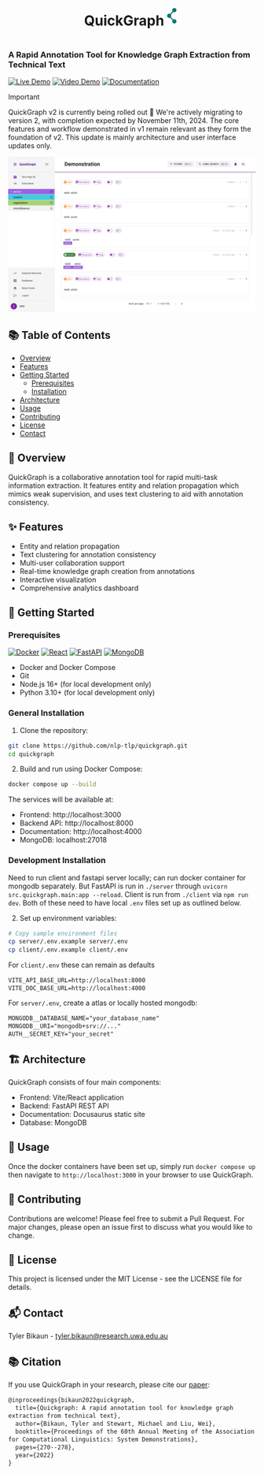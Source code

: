<div style="display:flex;align-items:center;flex-direction:row;justify-content:center">
<h1>QuickGraph</h1>
<img src="quickgraph_logo.png" width="32" height="32">
</div>

### A Rapid Annotation Tool for Knowledge Graph Extraction from Technical Text

[![Live Demo](https://img.shields.io/badge/-Live%20Demo-brightgreen?style=flat&logo=firefoxbrowser&logoColor=white)](https://quickgraph.tech)
[![Video Demo](https://img.shields.io/badge/-Video%20Demo-red?style=flat&logo=youtube&logoColor=white)](https://youtu.be/DTWrR67-nCU)
[![Documentation](https://img.shields.io/badge/-Documentation-blue?style=flat&logo=github&logoColor=white)](https://docs.quickgraph.tech)


> [!IMPORTANT]
> QuickGraph v2 is currently being rolled out 🚧
> We're actively migrating to version 2, with completion expected by November 11th, 2024. The core features and workflow demonstrated in v1 remain relevant as they form the foundation of v2. This update is mainly architecture and user interface updates only.

<div>
  <img src="./client/public/static/annotation_interface_light.png">
</div>

## 📚 Table of Contents
- [Overview](#-overview)
- [Features](#-features)
- [Getting Started](#-getting-started)
  - [Prerequisites](#prerequisites)
  - [Installation](#installation)
- [Architecture](#-architecture)
- [Usage](#-usage)
- [Contributing](#-contributing)
- [License](#-license)
- [Contact](#-contact)

## 🌟 Overview

QuickGraph is a collaborative annotation tool for rapid multi-task information extraction. It features entity and relation propagation which mimics weak supervision, and uses text clustering to aid with annotation consistency.

## ✨ Features

- Entity and relation propagation
- Text clustering for annotation consistency
- Multi-user collaboration support
- Real-time knowledge graph creation from annotations
- Interactive visualization
- Comprehensive analytics dashboard

## 🚀 Getting Started

### Prerequisites
[![Docker](https://img.shields.io/badge/docker-%230db7ed.svg?style=flat&logo=docker&logoColor=white)](https://www.docker.com/)
[![React](https://img.shields.io/badge/react-%2320232a.svg?style=flat&logo=react&logoColor=%2361DAFB)](https://reactjs.org/)
[![FastAPI](https://img.shields.io/badge/FastAPI-005571?style=flat&logo=fastapi)](https://fastapi.tiangolo.com/)
[![MongoDB](https://img.shields.io/badge/MongoDB-%234ea94b.svg?style=flat&logo=mongodb&logoColor=white)](https://www.mongodb.com/)

- Docker and Docker Compose
- Git
- Node.js 16+ (for local development only)
- Python 3.10+ (for local development only)

### General Installation

1. Clone the repository:
```bash
git clone https://github.com/nlp-tlp/quickgraph.git
cd quickgraph
```

2. Build and run using Docker Compose:
```bash
docker compose up --build
```

The services will be available at:
- Frontend: http://localhost:3000
- Backend API: http://localhost:8000
- Documentation: http://localhost:4000
- MongoDB: localhost:27018

### Development Installation

Need to run client and fastapi server locally; can run docker container for mongodb separately. But FastAPI is run in `./server` through `uvicorn src.quickgraph.main:app --reload`. Client is run from `./client` via `npm run dev`. Both of these need to have local `.env` files set up as outlined below.

2. Set up environment variables:
```bash
# Copy sample environment files
cp server/.env.example server/.env
cp client/.env.example client/.env
```

For `client/.env` these can remain as defaults

```
VITE_API_BASE_URL=http://localhost:8000
VITE_DOC_BASE_URL=http://localhost:4000
```

For `server/.env`, create a atlas or locally hosted mongodb:
```
MONGODB__DATABASE_NAME="your_database_name"
MONGODB__URI="mongodb+srv://..."
AUTH__SECRET_KEY="your_secret"
```

## 🏗 Architecture

QuickGraph consists of four main components:
- Frontend: Vite/React application
- Backend: FastAPI REST API
- Documentation: Docusaurus static site
- Database: MongoDB

## 🎯 Usage

Once the docker containers have been set up, simply run `docker compose up` then navigate to `http://localhost:3000` in your browser to use QuickGraph.


## 🤝 Contributing

Contributions are welcome! Please feel free to submit a Pull Request. For major changes, please open an issue first to discuss what you would like to change.

## 📄 License
This project is licensed under the MIT License - see the LICENSE file for details.

## 📬 Contact
Tyler Bikaun - tyler.bikaun@research.uwa.edu.au


## 📚 Citation

If you use QuickGraph in your research, please cite our [paper](https://aclanthology.org/2022.acl-demo.27.pdf):

```
@inproceedings{bikaun2022quickgraph,
  title={Quickgraph: A rapid annotation tool for knowledge graph extraction from technical text},
  author={Bikaun, Tyler and Stewart, Michael and Liu, Wei},
  booktitle={Proceedings of the 60th Annual Meeting of the Association for Computational Linguistics: System Demonstrations},
  pages={270--278},
  year={2022}
}

```
